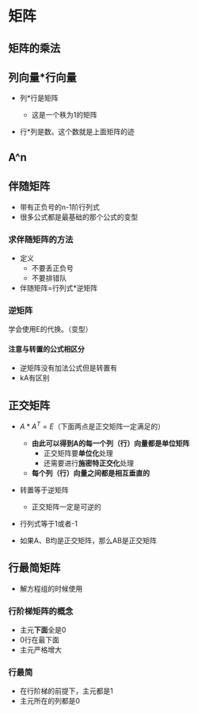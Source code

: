 # 矩阵

## 矩阵的乘法

## 列向量*行向量

+ 列*行是矩阵
  + 这是一个秩为1的矩阵

+ 行*列是数。这个数就是上面矩阵的迹

## A^n

## 伴随矩阵

+ 带有正负号的n-1阶行列式
+ 很多公式都是最基础的那个公式的变型

### 求伴随矩阵的方法

+ 定义
  + 不要丢正负号
  + 不要排错队
+ 伴随矩阵=行列式*逆矩阵

### 逆矩阵

学会使用E的代换。（变型）

#### 注意与转置的公式相区分

+ 逆矩阵没有加法公式但是转置有
+ kA有区别

## 正交矩阵

+ $A*A^T=E$（下面两点是正交矩阵一定满足的）
  + **由此可以得到A的每一个列（行）向量都是单位矩阵**
    + 正交矩阵要**单位化**处理
    + 还需要进行**施密特正交化**处理
  + **每个列（行）向量之间都是相互垂直的**

+ 转置等于逆矩阵
  + 正交矩阵一定是可逆的
+ 行列式等于1或者-1
+ 如果A、B均是正交矩阵，那么AB是正交矩阵

## 行最简矩阵

+ 解方程组的时候使用

### 行阶梯矩阵的概念

+ 主元**下面**全是0
+ 0行在最下面
+ 主元严格增大

### 行最简

+ 在行阶梯的前提下，主元都是1
+ 主元所在的列都是0